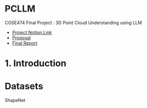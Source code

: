 # PCLLM
COSE474 Final Project : 3D Point Cloud Understanding using LLM

* [Project Notion Link](https://hollydooda.notion.site/COSE474-Final-Project-3D-Point-Cloud-Understanding-using-LLM-8421aac4d7204b23bfab7573b830bc28?pvs=4)
* [Proposal](https://github.com/kchaehyeon01/KU23F_COSE474_PCULLM/blob/main/Final_Project-Proposal.pdf)
* [Final Report]()


# 1. Introduction

# Datasets
ShapeNet